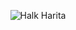 <p align="center"><img src="https://socialify.git.ci/akifdora/HalkHarita/image?description=1&font=Raleway&forks=1&issues=1&language=1&name=1&owner=1&pulls=1&stargazers=1&theme=Light" alt="Halk Harita"></p>
